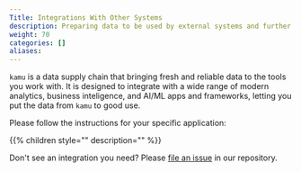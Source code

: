 ```yaml
---
Title: Integrations With Other Systems
description: Preparing data to be used by external systems and further processing.
weight: 70
categories: []
aliases:
---
```


`kamu` is a data supply chain that bringing fresh and reliable data to the tools you work with. It is designed to integrate with a wide range of modern analytics, business inteligence, and AI/ML apps and frameworks, letting you put the data from `kamu` to good use.

Please follow the instructions for your specific application:

{{% children style="" description="" %}}

Don't see an integration you need? Please [file an issue](https://github.com/kamu-data/kamu-cli/issues) in our repository.
